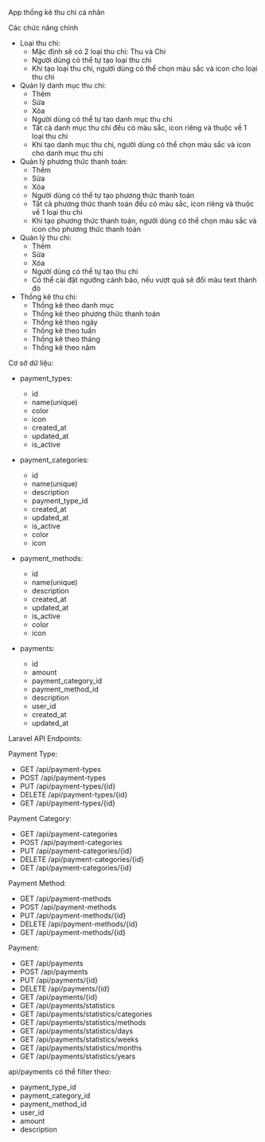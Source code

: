 
App thống kê thu chi cá nhân


Các chức năng chính
- Loại thu chi:
  - Mặc định sẽ có 2 loại thu chi: Thu và Chi
  - Người dùng có thể tự tạo loại thu chi
  - Khi tạo loại thu chi, người dùng có thể chọn màu sắc và icon cho loại thu chi
- Quản lý danh mục thu chi:
  - Thêm
  - Sửa
  - Xóa
  - Người dùng có thể tự tạo danh mục thu chi
  - Tất cả danh mục thu chi đều có màu sắc, icon riêng và thuộc về 1 loại thu chi
  - Khi tạo danh mục thu chi, người dùng có thể chọn màu sắc và icon cho danh mục thu chi
- Quản lý phương thức thanh toán:
  - Thêm
  - Sửa
  - Xóa
  - Người dùng có thể tự tạo phương thức thanh toán
  - Tất cả phương thức thanh toán đều có màu sắc, icon riêng và thuộc về 1 loại thu chi
  - Khi tạo phương thức thanh toán, người dùng có thể chọn màu sắc và icon cho phương thức thanh toán
- Quản lý thu chi:
  - Thêm
  - Sửa
  - Xóa
  - Người dùng có thể tự tạo thu chi
  - Có thể cài đặt ngưỡng cảnh báo, nếu vượt quá sẽ đổi màu text thành đỏ
- Thống kê thu chi:
  - Thống kê theo danh mục
  - Thống kê theo phương thức thanh toán
  - Thống kê theo ngày
  - Thống kê theo tuần
  - Thống kê theo tháng
  - Thống kê theo năm

Cơ sở dữ liệu:

- payment_types:
  - id
  - name(unique)
  - color
  - icon
  - created_at
  - updated_at
  - is_active

- payment_categories:
  - id
  - name(unique)
  - description
  - payment_type_id
  - created_at
  - updated_at
  - is_active
  - color
  - icon

- payment_methods:
  - id
  - name(unique)
  - description
  - created_at
  - updated_at
  - is_active
  - color
  - icon

- payments:
  - id
  - amount
  - payment_category_id
  - payment_method_id
  - description
  - user_id
  - created_at
  - updated_at

Laravel API Endpoints:

Payment Type:
- GET /api/payment-types
- POST /api/payment-types
- PUT /api/payment-types/{id}
- DELETE /api/payment-types/{id}
- GET /api/payment-types/{id}

Payment Category:
- GET /api/payment-categories
- POST /api/payment-categories
- PUT /api/payment-categories/{id}
- DELETE /api/payment-categories/{id}
- GET /api/payment-categories/{id}

Payment Method:
- GET /api/payment-methods
- POST /api/payment-methods
- PUT /api/payment-methods/{id}
- DELETE /api/payment-methods/{id}
- GET /api/payment-methods/{id}

Payment:
- GET /api/payments
- POST /api/payments
- PUT /api/payments/{id}
- DELETE /api/payments/{id}
- GET /api/payments/{id}
- GET /api/payments/statistics
- GET /api/payments/statistics/categories
- GET /api/payments/statistics/methods
- GET /api/payments/statistics/days
- GET /api/payments/statistics/weeks
- GET /api/payments/statistics/months
- GET /api/payments/statistics/years


api/payments có thể filter theo:
- payment_type_id
- payment_category_id
- payment_method_id
- user_id
- amount
- description






